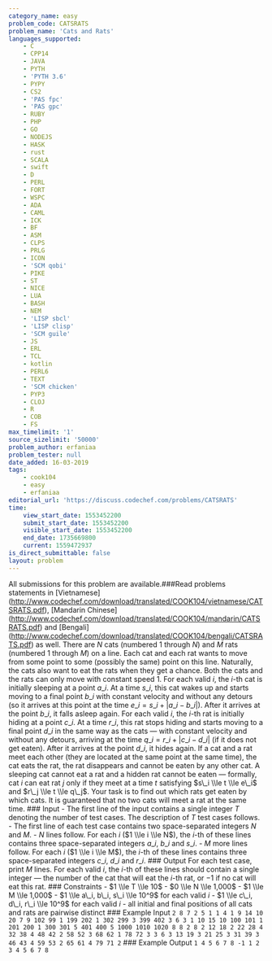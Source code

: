 ```yaml
---
category_name: easy
problem_code: CATSRATS
problem_name: 'Cats and Rats'
languages_supported:
    - C
    - CPP14
    - JAVA
    - PYTH
    - 'PYTH 3.6'
    - PYPY
    - CS2
    - 'PAS fpc'
    - 'PAS gpc'
    - RUBY
    - PHP
    - GO
    - NODEJS
    - HASK
    - rust
    - SCALA
    - swift
    - D
    - PERL
    - FORT
    - WSPC
    - ADA
    - CAML
    - ICK
    - BF
    - ASM
    - CLPS
    - PRLG
    - ICON
    - 'SCM qobi'
    - PIKE
    - ST
    - NICE
    - LUA
    - BASH
    - NEM
    - 'LISP sbcl'
    - 'LISP clisp'
    - 'SCM guile'
    - JS
    - ERL
    - TCL
    - kotlin
    - PERL6
    - TEXT
    - 'SCM chicken'
    - PYP3
    - CLOJ
    - R
    - COB
    - FS
max_timelimit: '1'
source_sizelimit: '50000'
problem_author: erfaniaa
problem_tester: null
date_added: 16-03-2019
tags:
    - cook104
    - easy
    - erfaniaa
editorial_url: 'https://discuss.codechef.com/problems/CATSRATS'
time:
    view_start_date: 1553452200
    submit_start_date: 1553452200
    visible_start_date: 1553452200
    end_date: 1735669800
    current: 1559472937
is_direct_submittable: false
layout: problem
---
```

All submissions for this problem are available.\###Read problems statements in \[Vietnamese\](http://www.codechef.com/download/translated/COOK104/vietnamese/CATSRATS.pdf), \[Mandarin Chinese\](http://www.codechef.com/download/translated/COOK104/mandarin/CATSRATS.pdf) and \[Bengali\](http://www.codechef.com/download/translated/COOK104/bengali/CATSRATS.pdf) as well. There are $N$ cats (numbered $1$ through $N$) and $M$ rats (numbered $1$ through $M$) on a line. Each cat and each rat wants to move from some point to some (possibly the same) point on this line. Naturally, the cats also want to eat the rats when they get a chance. Both the cats and the rats can only move with constant speed $1$. For each valid $i$, the $i$-th cat is initially sleeping at a point $a\_i$. At a time $s\_i$, this cat wakes up and starts moving to a final point $b\_i$ with constant velocity and without any detours (so it arrives at this point at the time $e\_i = s\_i + |a\_i-b\_i|$). After it arrives at the point $b\_i$, it falls asleep again. For each valid $i$, the $i$-th rat is initially hiding at a point $c\_i$. At a time $r\_i$, this rat stops hiding and starts moving to a final point $d\_i$ in the same way as the cats ― with constant velocity and without any detours, arriving at the time $q\_i = r\_i + |c\_i-d\_i|$ (if it does not get eaten). After it arrives at the point $d\_i$, it hides again. If a cat and a rat meet each other (they are located at the same point at the same time), the cat eats the rat, the rat disappears and cannot be eaten by any other cat. A sleeping cat cannot eat a rat and a hidden rat cannot be eaten ― formally, cat $i$ can eat rat $j$ only if they meet at a time $t$ satisfying $s\_i \\le t \\le e\_i$ and $r\_j \\le t \\le q\_j$. Your task is to find out which rats get eaten by which cats. It is guaranteed that no two cats will meet a rat at the same time. ### Input - The first line of the input contains a single integer $T$ denoting the number of test cases. The description of $T$ test cases follows. - The first line of each test case contains two space-separated integers $N$ and $M$. - $N$ lines follow. For each $i$ ($1 \\le i \\le N$), the $i$-th of these lines contains three space-separated integers $a\_i$, $b\_i$ and $s\_i$. - $M$ more lines follow. For each $i$ ($1 \\le i \\le M$), the $i$-th of these lines contains three space-separated integers $c\_i$, $d\_i$ and $r\_i$. ### Output For each test case, print $M$ lines. For each valid $i$, the $i$-th of these lines should contain a single integer ― the number of the cat that will eat the $i$-th rat, or $-1$ if no cat will eat this rat. ### Constraints - $1 \\le T \\le 10$ - $0 \\le N \\le 1,000$ - $1 \\le M \\le 1,000$ - $1 \\le a\_i, b\_i, s\_i \\le 10^9$ for each valid $i$ - $1 \\le c\_i, d\_i, r\_i \\le 10^9$ for each valid $i$ - all initial and final positions of all cats and rats are pairwise distinct ### Example Input ``` 2 8 7 2 5 1 1 4 1 9 14 10 20 7 9 102 99 1 199 202 1 302 299 3 399 402 3 6 3 1 10 15 10 100 101 1 201 200 1 300 301 5 401 400 5 1000 1010 1020 8 8 2 8 2 12 18 2 22 28 4 32 38 4 48 42 2 58 52 3 68 62 1 78 72 3 3 6 3 13 19 3 21 25 3 31 39 3 46 43 4 59 53 2 65 61 4 79 71 2 ``` ### Example Output ``` 1 4 5 6 7 8 -1 1 2 3 4 5 6 7 8 ```
